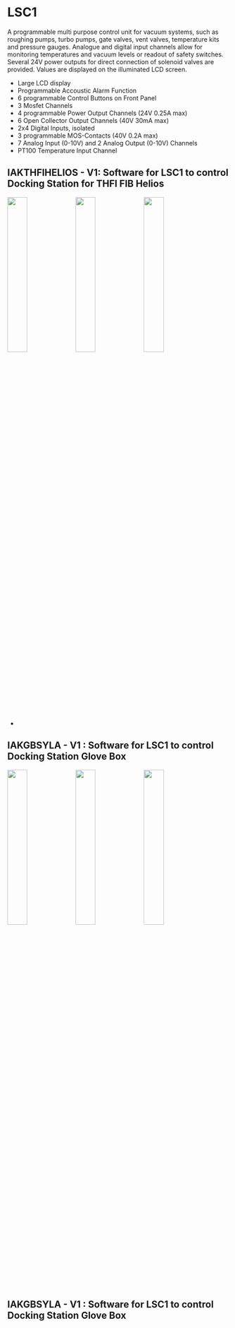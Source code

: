 # LSC1

A programmable multi purpose control unit for vacuum systems, such as roughing pumps, turbo pumps, gate valves, vent valves, temperature kits and pressure gauges. Analogue and digital input channels allow for monitoring temperatures and vacuum levels or readout of safety switches. Several 24V power outputs for direct connection of solenoid valves are provided. Values are displayed on the illuminated LCD screen.

* Large LCD display
* Programmable Accoustic Alarm Function
* 6 programmable Control Buttons on Front Panel
* 3 Mosfet Channels
* 4 programmable Power Output Channels (24V 0.25A max)
* 6 Open Collector Output Channels (40V 30mA max)
* 2x4 Digital Inputs, isolated
* 3 programmable MOS-Contacts (40V 0.2A max)
* 7 Analog Input (0-10V) and 2 Analog Output (0-10V) Channels
* PT100 Temperature Input Channel


## IAKTHFIHELIOS - V1: Software for LSC1 to control Docking Station for THFI FIB Helios

<img src="https://github.com/Spiean03/LSC1/blob/master/IAKTHFIHELIOS/V1.1/Images/WelcomeScreen.png" width="30%"> <img src="https://github.com/Spiean03/LSC1/blob/master/IAKTHFIHELIOS/V1.1/Images/MainScreen.png" width="30%"> <img src="https://github.com/Spiean03/LSC1/blob/master/IAKTHFIHELIOS/V1.1/Images/SettingsScreen.png" width="30%">

- 



## IAKGBSYLA - V1 : Software for LSC1 to control Docking Station Glove Box

<img src="https://github.com/Spiean03/LSC1/blob/master/IAKGBSYLA/V1.0/Images/V1_WelcomeScreen.png" width="30%"> <img src="https://github.com/Spiean03/LSC1/blob/master/IAKGBSYLA/V1.0/Images/V1_MainScreen.png" width="30%"> <img src="https://github.com/Spiean03/LSC1/blob/master/IAKGBSYLA/V1.0/Images/V1_SettingsScreen.png" width="30%">


## IAKGBSYLA - V1 : Software for LSC1 to control Docking Station Glove Box
